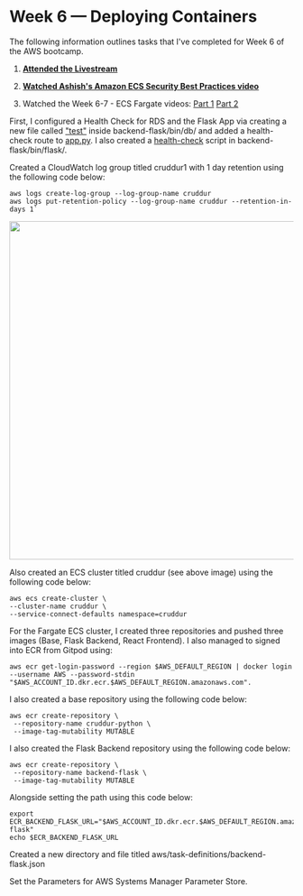 # Week 6 — Deploying Containers

The following information outlines tasks that I've completed for Week 6 of the AWS bootcamp.

1. **[Attended the Livestream](https://www.youtube.com/watch?v=FklBsHWYvWY)**

2. **[Watched Ashish's Amazon ECS Security Best Practices video](https://www.youtube.com/watch?v=zz2FQAk1I28&list=PLBfufR7vyJJ7k25byhRXJldB5AiwgNnWv&index=57)**

3. Watched the Week 6-7 - ECS Fargate videos: [Part 1](https://www.youtube.com/watch?v=QIZx2NhdCMI&list=PLBfufR7vyJJ7k25byhRXJldB5AiwgNnWv&index=58) [Part 2](https://www.youtube.com/watch?v=HHmpZ5hqh1I&list=PLBfufR7vyJJ7k25byhRXJldB5AiwgNnWv&index=59)  

First, I configured a Health Check for RDS and the Flask App via creating a new file called ["test"](https://github.com/Gamerrethink/aws-bootcamp-cruddur-2023/blob/week-6-flask/backend-flask/bin/db/test) inside backend-flask/bin/db/ and added a health-check route to [app.py](https://github.com/Gamerrethink/aws-bootcamp-cruddur-2023/blob/week-6-flask/backend-flask/app.py). I also created a [health-check](https://github.com/Gamerrethink/aws-bootcamp-cruddur-2023/blob/week-6-flask/backend-flask/bin/flask/health-check) script in backend-flask/bin/flask/.

Created a CloudWatch log group titled cruddur1 with 1 day retention using the following code below:
```
aws logs create-log-group --log-group-name cruddur  
aws logs put-retention-policy --log-group-name cruddur --retention-in-days 1`  
```
<img src="https://user-images.githubusercontent.com/20970865/229256748-bd9ff498-d64d-4b9c-8a3f-95584fd9e3ff.PNG" width=600>

Also created an ECS cluster titled cruddur (see above image) using the following code below:

```
aws ecs create-cluster \
--cluster-name cruddur \
--service-connect-defaults namespace=cruddur
```

For the Fargate ECS cluster, I created three repositories and pushed three images (Base, Flask Backend, React Frontend). I also managed to signed into ECR from Gitpod using: 
```
aws ecr get-login-password --region $AWS_DEFAULT_REGION | docker login --username AWS --password-stdin "$AWS_ACCOUNT_ID.dkr.ecr.$AWS_DEFAULT_REGION.amazonaws.com".
```
I also created a base repository using the following code below:
```
aws ecr create-repository \
 --repository-name cruddur-python \
 --image-tag-mutability MUTABLE
```
I also created the Flask Backend repository using the following code below:
```
aws ecr create-repository \
 --repository-name backend-flask \
 --image-tag-mutability MUTABLE
```
Alongside setting the path using this code below:
```
export ECR_BACKEND_FLASK_URL="$AWS_ACCOUNT_ID.dkr.ecr.$AWS_DEFAULT_REGION.amazonaws.com/backend-flask"
echo $ECR_BACKEND_FLASK_URL
```
Created a new directory and file titled aws/task-definitions/backend-flask.json

Set the Parameters for AWS Systems Manager Parameter Store.









